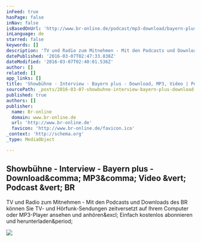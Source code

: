 ```yaml
---
inFeed: true
hasPage: false
inNav: false
isBasedOnUrl: 'http://www.br-online.de/podcast/mp3-download/bayern-plus/mp3-download-podcast-showbuehne-interview.shtml'
inLanguage: de
starred: false
keywords: []
description: 'TV und Radio zum Mitnehmen - Mit den Podcasts und Downloads des BR können Sie TV- und Hörfunk-Sendungen zeitversetzt auf Ihrem Computer oder MP3-Player ansehen und anhören! Einfach kostenlos abonnieren und herunterladen.'
datePublished: '2016-03-07T02:47:33.838Z'
dateModified: '2016-03-07T02:40:01.536Z'
author: []
related: []
app_links: []
title: 'Showbühne - Interview - Bayern plus - Download, MP3, Video | Podcast | BR'
sourcePath: _posts/2016-03-07-showbuhne-interview-bayern-plus-download-mp3-video-or.md
published: true
authors: []
publisher:
  name: Br-online
  domain: www.br-online.de
  url: 'http://www.br-online.de'
  favicon: 'http://www.br-online.de/favicon.ico'
_context: 'http://schema.org'
_type: MediaObject

---
```

<article style=""><h1>Showbühne - Interview - Bayern plus - Download&amp;comma; MP3&amp;comma; Video &amp;vert; Podcast &amp;vert; BR</h1><p>TV und Radio zum Mitnehmen - Mit den Podcasts und Downloads des BR können Sie TV- und Hörfunk-Sendungen zeitversetzt auf Ihrem Computer oder MP3-Player ansehen und anhören&amp;excl; Einfach kostenlos abonnieren und herunterladen&amp;period;</p><img src="http://www.br-online.de/podcast/img/itunes.gif" /></article>